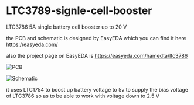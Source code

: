 # LTC3789-signle-cell-booster
LTC3786 5A single battery cell booster up to 20 V

the PCB and schematic is designed by EasyEDA which you can find it here https://easyeda.com/

also the project page on EasyEDA is https://easyeda.com/hamedta/ltc3786

![PCB](link-to-image)

![Schematic](link-to-image)

it uses LTC1754 to boost up battery voltage to 5v to supply the bias voltage of LTC3786 so as to be able to work with voltage down to 2.5 V
